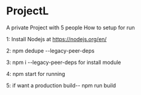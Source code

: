 # ProjectL
A private Project with 5 people
How to setup for run

1: Install Nodejs at https://nodejs.org/en/

2: npm dedupe --legacy-peer-deps

3: npm i --legacy-peer-deps   for install module

4: npm start for running

5: if want a production build--  npm run build 